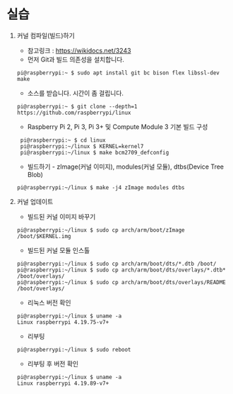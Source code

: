 # 실습

1. 커널 컴파일(빌드)하기
   * 참고링크 : https://wikidocs.net/3243
   * 먼저 Git과 빌드 의존성을 설치합니다.
   ```
   pi@raspberrypi:~ $ sudo apt install git bc bison flex libssl-dev make
   ```
   * 소스를 받습니다. 시간이 좀 걸립니다.
   ```
   pi@raspberrypi:~ $ git clone --depth=1 https://github.com/raspberrypi/linux
   ```
   * Raspberry Pi 2, Pi 3, Pi 3+ 및 Compute Module 3 기본 빌드 구성
   ```
    pi@raspberrypi:~ $ cd linux
    pi@raspberrypi:~/linux $ KERNEL=kernel7
    pi@raspberrypi:~/linux $ make bcm2709_defconfig
   ```
   * 빌드하기 - zImage(커널 이미지), modules(커널 모듈), dtbs(Device Tree Blob)
   ```
   pi@raspberrypi:~/linux $ make -j4 zImage modules dtbs
   ```
  
2. 커널 업데이트
   * 빌드된 커널 이미지 바꾸기
   ```
   pi@raspberrypi:~/linux $ sudo cp arch/arm/boot/zImage /boot/$KERNEL.img
   ```
   * 빌드된 커널 모듈 인스톨
   ```
   pi@raspberrypi:~/linux $ sudo cp arch/arm/boot/dts/*.dtb /boot/
   pi@raspberrypi:~/linux $ sudo cp arch/arm/boot/dts/overlays/*.dtb* /boot/overlays/
   pi@raspberrypi:~/linux $ sudo cp arch/arm/boot/dts/overlays/README /boot/overlays/
   ```
   * 리눅스 버전 확인
   ```
   pi@raspberrypi:~/linux $ uname -a
   Linux raspberrypi 4.19.75-v7+ 
   ```
   * 리부팅
   ```
   pi@raspberrypi:~/linux $ sudo reboot
   ```
   * 리부팅 후 버전 확인
   ```
   pi@raspberrypi:~/linux $ uname -a
   Linux raspberrypi 4.19.89-v7+
   ```
